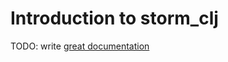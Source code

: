 # Introduction to storm_clj

TODO: write [great documentation](http://jacobian.org/writing/what-to-write/)
